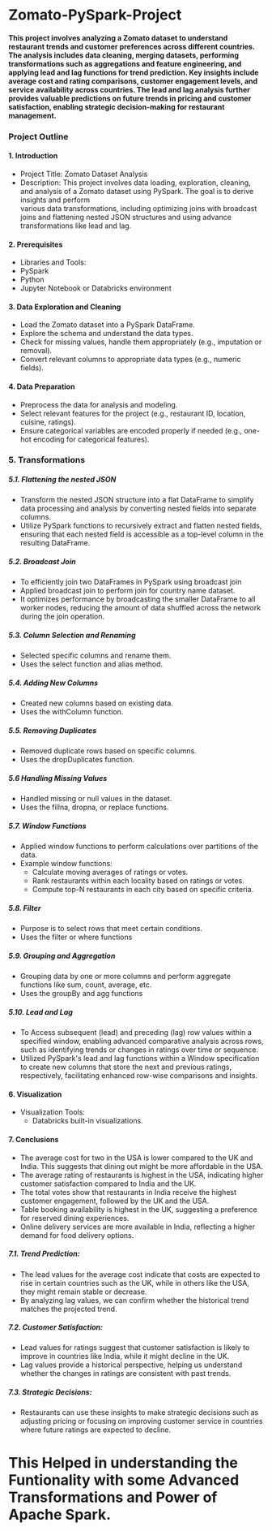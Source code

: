 # Zomato-PySpark-Project

#### This project involves analyzing a Zomato dataset to understand restaurant trends and customer preferences across different countries. The analysis includes data cleaning, merging datasets, performing transformations such as aggregations and feature engineering, and applying lead and lag functions for trend prediction. Key insights include average cost and rating comparisons, customer engagement levels, and service availability across countries. The lead and lag analysis further provides valuable predictions on future trends in pricing and customer satisfaction, enabling strategic decision-making for restaurant management.

### Project Outline

#### 1. Introduction
   - Project Title: Zomato Dataset Analysis
   - Description: This project involves data loading, exploration, cleaning, and analysis of a Zomato dataset using PySpark. The goal is to derive insights and perform       
                  various data transformations, including optimizing joins with broadcast joins and flattening nested JSON structures and using advance transformations like                     lead and lag.

#### 2. Prerequisites
   - Libraries and Tools:
   - PySpark
   - Python
   - Jupyter Notebook or Databricks environment

#### 3. **Data Exploration and Cleaning**
   - Load the Zomato dataset into a PySpark DataFrame.
   - Explore the schema and understand the data types.
   - Check for missing values, handle them appropriately (e.g., imputation or removal).
   - Convert relevant columns to appropriate data types (e.g., numeric fields).

#### 4. **Data Preparation**
   - Preprocess the data for analysis and modeling.
   - Select relevant features for the project (e.g., restaurant ID, location, cuisine, ratings).
   - Ensure categorical variables are encoded properly if needed (e.g., one-hot encoding for categorical features).

### 5. **Transformations**
##### 5.1. Flattening the nested JSON
   - Transform the nested JSON structure into a flat DataFrame to simplify data processing and analysis by converting nested fields into separate columns.
   - Utilize PySpark functions to recursively extract and flatten nested fields, ensuring that each nested field is accessible as a top-level column in the resulting               DataFrame.

##### 5.2. Broadcast Join 
   - To efficiently join two DataFrames in PySpark using broadcast join
   - Applied broadcast join to perform join for country name dataset.
   - It optimizes performance by broadcasting the smaller DataFrame to all worker nodes, reducing the amount of data shuffled across the network during the join operation.

##### 5.3. Column Selection and Renaming
   - Selected specific columns and rename them.
   - Uses the select function and alias method.

##### 5.4. Adding New Columns
   -  Created new columns based on existing data.
   -  Uses the withColumn function.

##### 5.5. Removing Duplicates
   -  Removed duplicate rows based on specific columns.
   -  Uses the dropDuplicates function.

##### 5.6 Handling Missing Values
   -  Handled missing or null values in the dataset.
   -  Uses the fillna, dropna, or replace functions.

##### 5.7. **Window Functions**
   - Applied window functions to perform calculations over partitions of the data.
   - Example window functions:
      - Calculate moving averages of ratings or votes.
      - Rank restaurants within each locality based on ratings or votes.
      - Compute top-N restaurants in each city based on specific criteria.

##### 5.8. Filter
   - Purpose is to select rows that meet certain conditions.
   - Uses the filter or where functions
     
##### 5.9. Grouping and Aggregation 
   -  Grouping data by one or more columns and perform aggregate functions like sum, count, average, etc.
   -  Uses the groupBy and agg functions

##### 5.10. Lead and Lag
   - To Access subsequent (lead) and preceding (lag) row values within a specified window, enabling advanced comparative analysis across rows, such as identifying trends           or changes in ratings over time or sequence.
   - Utilized PySpark's lead and lag functions within a Window specification to create new columns that store the next and previous ratings, respectively, facilitating             enhanced row-wise comparisons and insights.
     
#### 6. Visualization
   - Visualization Tools:
        - Databricks built-in visualizations.

#### 7. Conclusions
   - The average cost for two in the USA is lower compared to the UK and India. This suggests that dining out might be more affordable in the USA.
   - The average rating of restaurants is highest in the USA, indicating higher customer satisfaction compared to India and the UK.
   - The total votes show that restaurants in India receive the highest customer engagement, followed by the UK and the USA.
   - Table booking availability is highest in the UK, suggesting a preference for reserved dining experiences.
   - Online delivery services are more available in India, reflecting a higher demand for food delivery options.

##### 7.1. **Trend Prediction**:
   - The lead values for the average cost indicate that costs are expected to rise in certain countries such as the UK, while in others like the USA, they might remain stable      or decrease.
   - By analyzing lag values, we can confirm whether the historical trend matches the projected trend.

##### 7.2. **Customer Satisfaction**:
   - Lead values for ratings suggest that customer satisfaction is likely to improve in countries like India, while it might decline in the UK.
   - Lag values provide a historical perspective, helping us understand whether the changes in ratings are consistent with past trends.

##### 7.3. **Strategic Decisions**:
   - Restaurants can use these insights to make strategic decisions such as adjusting pricing or focusing on improving customer service in countries where future ratings are expected to decline.


# This Helped in understanding the Funtionality with some Advanced Transformations and Power of Apache Spark.
